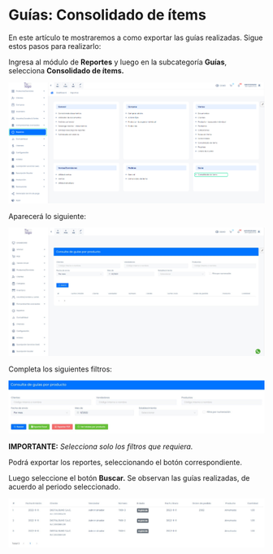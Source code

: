 # Guías: Consolidado de ítems
En este artículo te mostraremos a como exportar las guías realizadas. Sigue estos pasos para realizarlo:

Ingresa al módulo de **Reportes** y luego en la subcategoría **Guías**, selecciona **Consolidado de ítems.**

![Alt text](img/Guias_consolidado_de_items_01.jpg)

Aparecerá lo siguiente:

![Alt text](img/Guias_Consolidado_de_items_02.jpg)

Completa los siguientes filtros:

![Alt text](img/Guias_Consolidado_de_items_03.jpg)

**IMPORTANTE:** 
_Selecciona solo los filtros que requiera._

Podrá exportar los reportes, seleccionando el botón correspondiente.

Luego seleccione el botón **Buscar.** Se observan las guías realizadas, de acuerdo al periodo seleccionado.

![Alt text](img/Guias_Consolidado_de_items_04.jpg)
